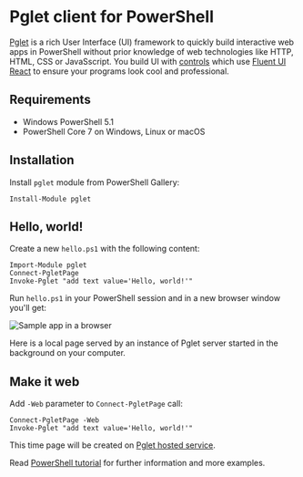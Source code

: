 # Pglet client for PowerShell

[Pglet](https://pglet.io) is a rich User Interface (UI) framework to quickly build interactive web apps in PowerShell without prior knowledge of web technologies like HTTP, HTML, CSS or JavaSscript. You build UI with [controls](https://pglet.io/docs/reference/controls) which use [Fluent UI React](https://developer.microsoft.com/en-us/fluentui#/controls/web) to ensure your programs look cool and professional.

## Requirements

* Windows PowerShell 5.1
* PowerShell Core 7 on Windows, Linux or macOS

## Installation

Install `pglet` module from PowerShell Gallery:

    Install-Module pglet

## Hello, world!

Create a new `hello.ps1` with the following content:

```posh
Import-Module pglet
Connect-PgletPage
Invoke-Pglet "add text value='Hello, world!'"
```

Run `hello.ps1` in your PowerShell session and in a new browser window you'll get:

![Sample app in a browser](https://pglet.io/img/docs/quickstart-hello-world.png "Sample app in a browser")

Here is a local page served by an instance of Pglet server started in the background on your computer.

## Make it web

Add `-Web` parameter to `Connect-PgletPage` call:

```posh
Connect-PgletPage -Web
Invoke-Pglet "add text value='Hello, world!'"
```

This time page will be created on [Pglet hosted service](https://pglet.io/docs/pglet-service).

Read [PowerShell tutorial](https://pglet.io/docs/tutorials/powershell) for further information and more examples.